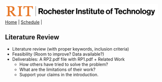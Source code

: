 [<img width=900 src="../img/logo_rit.png?raw=yes">](../README.md)   
[Home](../README.md) |
[Schedule](../schedule.md) |

## Literature Review

 - Literature review (with proper keywords, inclusion criteria)
 - Feasibility (Room to improve? Data available?)
 - Deliverables: A RP2.pdf file with RP1.pdf + Related Work
   + How others have tried to solve the problem?
   + What are the limitations of their work?
   + Support your claims in the introduction.

